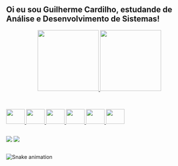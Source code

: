 ## Oi eu sou Guilherme Cardilho, estudande de Análise e Desenvolvimento de Sistemas!

<div align="center">
  <a href="https://github.com/GuiCardilho">
  <img height="165em" src="https://github-readme-stats.vercel.app/api?username=GuiCardilho&show_icons=true&theme=great-gatsby&include_all_commits=true&count_private=true"/>
  <img height="165em" src="https://github-readme-stats.vercel.app/api/top-langs/?username=GuiCardilho&layout=compact&langs_count=7&theme=great-gatsby"/>
 </div>
  
##  
  
<div style="display: inline_block"><br>
    <img src="https://cdn.jsdelivr.net/gh/devicons/devicon/icons/python/python-original.svg" height="40" width="50"/>
    <img src="https://cdn.jsdelivr.net/gh/devicons/devicon/icons/html5/html5-original.svg" height="40" width="50"/>
    <img src="https://cdn.jsdelivr.net/gh/devicons/devicon/icons/css3/css3-original.svg" height="40" width="50"/>  
    <img src="https://cdn.jsdelivr.net/gh/devicons/devicon/icons/sass/sass-original.svg" height="40" width="50"/>
    <img src="https://cdn.jsdelivr.net/gh/devicons/devicon/icons/javascript/javascript-original.svg" height="40" width="50"/>
    <img src="https://cdn.jsdelivr.net/gh/devicons/devicon/icons/vuejs/vuejs-original.svg" height="40" width="50"/>
</div>
  
##  
  
<div>
  <a href = "mailto:gui_cardilho@hotmail.com"><img src="https://img.shields.io/badge/-Gmail-%23333?style=for-the-badge&logo=gmail&logoColor=white" target="_blank"></a>
  <a href="https://www.linkedin.com/in/guilherme-cardilho" target="_blank"><img src="https://img.shields.io/badge/-LinkedIn-%230077B5?style=for-the-badge&logo=linkedin&logoColor=white" target="_blank"></a> 

##

 ![Snake animation](https://github.com/GuiCardilho/GuiCardilho/blob/output/github-contribution-grid-snake.svg)
 
</div>
